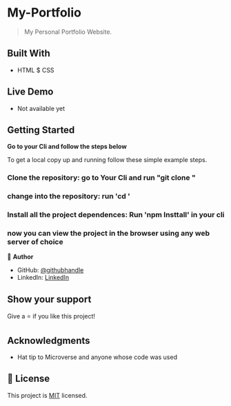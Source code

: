 # My-Portfolio



> My Personal Portfolio Website.


## Built With

- HTML $ CSS

## Live Demo

- Not available yet


## Getting Started

**Go to your Cli and follow the steps below**



To get a local copy up and running follow these simple example steps.

### Clone the repository: go to Your Cli and run "git clone <repository url>"

### change into the repository:  run 'cd <repository name>'

### Install all the project dependences: Run 'npm Insttall' in your cli

### now you can view the project in the browser using any web server of choice






👤 **Author**

- GitHub: [@githubhandle](https://github.com/v-blaze)
- LinkedIn: [LinkedIn](www.linkedin.com/in/valentine-ezekwonna-4b6490245)

## Show your support

Give a ⭐️ if you like this project!

## Acknowledgments

- Hat tip to Microverse and anyone whose code was used


## 📝 License

This project is [MIT](./LICENSE) licensed.
